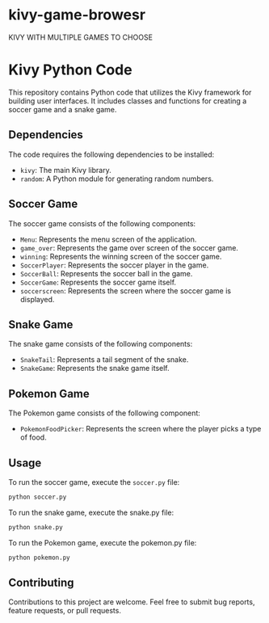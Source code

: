 # kivy-game-browesr
KIVY WITH MULTIPLE GAMES TO CHOOSE

# Kivy Python Code

This repository contains Python code that utilizes the Kivy framework for building user interfaces. It includes classes and functions for creating a soccer game and a snake game.

## Dependencies

The code requires the following dependencies to be installed:

- `kivy`: The main Kivy library.
- `random`: A Python module for generating random numbers.

## Soccer Game

The soccer game consists of the following components:

- `Menu`: Represents the menu screen of the application.
- `game_over`: Represents the game over screen of the soccer game.
- `winning`: Represents the winning screen of the soccer game.
- `SoccerPlayer`: Represents the soccer player in the game.
- `SoccerBall`: Represents the soccer ball in the game.
- `SoccerGame`: Represents the soccer game itself.
- `soccerscreen`: Represents the screen where the soccer game is displayed.

## Snake Game

The snake game consists of the following components:

- `SnakeTail`: Represents a tail segment of the snake.
- `SnakeGame`: Represents the snake game itself.

## Pokemon Game

The Pokemon game consists of the following component:

- `PokemonFoodPicker`: Represents the screen where the player picks a type of food.

## Usage

To run the soccer game, execute the `soccer.py` file:

```bash
python soccer.py
```
To run the snake game, execute the snake.py file:
```bash
python snake.py
```
To run the Pokemon game, execute the pokemon.py file:
```bash
python pokemon.py
```
## Contributing
Contributions to this project are welcome. Feel free to submit bug reports, feature requests, or pull requests.
